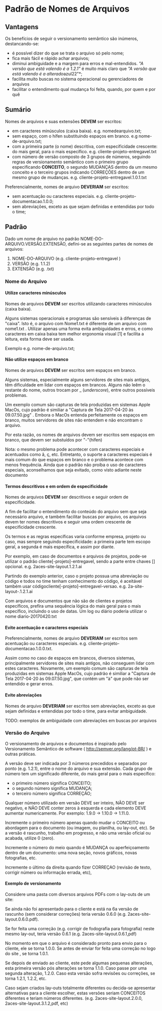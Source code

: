 # Padrão de Nomes de Arquivos

## Vantagens

Os benefícios de seguir o versionamento semântico são inúmeros, destancando-se:

* é possível dizer do que se trata o arquivo só pelo nome;
* fica mais fácil e rápido achar arquivos;
* diminui ambiguidade e a margem para erros e mal-entendidos. *"A versão que está valendo é a 1.2.1"* é muito mais claro que *"A versão que está valendo é a alterado*azul22"*;
* facilita muito buscas no sistema operacional ou gerenciadores de arquivos
* facilitar o entendimento qual mudança foi feita, quando, por quem e por quê

## Sumário

Nomes de arquivos e suas extensões **DEVEM** ser escritos:

- em caracteres minúsculos (caixa baixa). e.g. nomedearquivo.txt;
- sem espaço, com o hífen substituindo espaços em branco. e.g nome-de-arquivo.txt;
- com a primeira parte (o nome) descritiva, com especificidade crescente: do mais geral, para o mais específico. e.g. cliente-projeto-entregavel.txt
- com número de versão composto de 3 grupos de números, seguindo regras de versionamento semântico com o primeiro grupo especificando **CONCEITO**, o segundo MUDANÇAS dentro da um mesmo conceito e o terceiro grupos indicando CORREÇÕES dentro de um mesmo grupo de mudanças. e.g. cliente-projeto-entregavel.1.0.1.txt

Preferencialmente, nomes de arquivo **DEVERIAM** ser escritos:
- sem acentuação ou caracteres especiais. e.g. cliente-projeto-documentacao.1.0.0;
- sem abreviações, exceto as que sejam definidas e entendidas por todo o time;

## Padrão 

Dado um nome de arquivo no padrão NOME-DO-ARQUIVO.VERSÃO.EXTENSÃO, defini-se as seguintes partes de nomes de arquivos:

1. NOME-DO-ARQUIVO (e.g. cliente-projeto-entregavel )
2. VERSÃO (e.g. 1.1.2)
3. EXTENSÃO (e.g. .txt)

### Nome do Arquivo

#### Utilize caracteres minúsculos

Nomes de arquivos **DEVEM** ser escritos utilizando caracteres minúsculos (caixa baixa).

Alguns sistemas operacionais e programas são sensíveis à diferenças de "caixa". Isto é,  o arquivo com Nome1.txt é diferente de um arquivo com nome1.txt . Utilizar apenas uma forma evita ambiguidades e erros, e como caracteres em caixa baixa tem melhor ergonomia visual [1] e facilita a leitura, esta forma deve ser usada. 

Exemplo e.g. nome-de-arquivo.txt;

#### Não utilize espaços em branco

Nomes de arquivos **DEVEM** ser escritos sem espaços em branco.

Alguns sistemas, especialmente alguns servidores de sites mais antigos, têm dificuldade em lidar com espaços em brancos. Alguns não leêm o restante do nome, outros trocam por _ (*underscore*), entre outros possíveis problemas.

Um exemplo comum são capturas de tela produzidas em sistemas Apple MacOs, cujo padrão é similiar a "Captura de Tela 2017-04-20 às 09.07.50.jpg" . Embora o MacOs entenda perfeitamente os espaços em branco, muitos servidores de sites não entendem e não encontram o arquivo.

Por esta razão, os nomes de arquivos devem ser escritos sem espaços em branco, que devem ser substuídos por "-"(hífen)

Nota: o mesmo problema pode acontecer com caracteres especiais e acentuados como ã, ç, etc. Entretanto, o suporte a caracteres especiais é mais comum do que espaços em branco e o problema acontece com menos frequência. Ainda que o padrão não proíba o uso de caracteres especiais, aconselhamos que seja evitado, como visto adiante neste documento

#### Termos descritivos e em ordem de especificidade

Nomes de arquivos **DEVEM** ser descritivos e seguir ordem de especificidade.

A fim de facilitar o entendimento do conteúdo do arquivo sem que seja necessário arquivo, e também facilitar buscas por arquivo, os arquivos devem ter nomes descritivos e seguir uma ordem crescente de especificidade crescente.  

Os termos e as regras específicas varia conforme empresa, projeto ou caso, mas sempre seguindo especificidade: a primeira parte tem escopo geral, a segunda é mais específica, e assim por diante.

Por exemplo, em caso de documentos e arquivos de projetos, pode-se utilizar o padrão cliente[-projeto]-entregavel, sendo a parte entre chaves [] opcional. e.g. 2aces-site-layout.1.2.1.ai

Partindo do exemplo anterior, caso o projeto possua uma abreviação ou código e todos no time tenham conhecimento do código, é aceitável também usar códigocliente[-projeto]-entregavel-versao. e.g. 2a-site-layout-.1.2.1.ai

Com arquivos e documentos que não são de clientes e projetos específicos, prefira uma sequência lógica do mais geral para o mais específico, incluindo o uso de datas. Um log ou diário poderia utilizar o nome diario-20170420.txt

#### Evite acentuação e caracteres especiais

Preferencialmente, nomes de arquivo **DEVERIAM** ser escritos sem acentuação ou caracteres especiais. e.g. cliente-projeto-documentacao.1.0.0.txt.

Assim como no caso de espaços em brancos, diversos sistemas, principalmente servidores de sites mais antigos, não conseguem lidar com estes caracteres. Novamente, um exemplo comum são capturas de tela produzidas em sistemas Apple MacOs, cujo padrão é similiar a "Captura de Tela 2017-04-20 às 09.07.50.jpg", que contém um "à" que pode não ser entendido e gerar erros.

#### Evite abreviações

Nomes de arquivo **DEVERIAM** ser escritos sem abreviações, exceto as que sejam definidas e entendidas por todo o time, para evitar ambiguidade. 

TODO: exemplos de ambiguidade com abreviações em buscas por arquivos


### Versão do Arquivo

O versionamento de arquivos e documentos é inspirado pelo Versionamento Semântico de software ( http://semver.org/lang/pt-BR/ ) e outras práticas.

A versão deve ser indicada por 3 números precedidos e separados por ponto (e.g. 1.2.1), entre o nome do arquivo e sua extensão. Cada grupo de número tem um significado diferente, do mais geral para o mais específico:

- o primeiro número significa CONCEITO;
- o segundo número significa MUDANÇA;
- o terceiro número significa CORREÇÃO;

Qualquer número utilizado em versão DEVE ser inteiro, NÃO DEVE ser negativo, e NÃO DEVE conter zeros à esquerda e cada elemento DEVE aumentar numericamente. Por exemplo: 1.9.0 -> 1.10.0 -> 1.11.0.

Incremente o primeiro número apenas quando mudar o CONCEITO ou abordagem para o documento (ou imagem, ou planilha, ou lay-out, etc). Se a versão é rascunho, trabalho em progresso, e não uma versão oficial ou acabada, utilize 0 (zero).

Incremente o número do meio quando é MUDANÇA ou aperfeiçoamento dentro de um documento: uma nova seção, novos gráficos, novas fotografias, etc.

Incremente o último da direita quando fizer CORREÇAO (revisão de texto, corrigir número ou informação errada, etc),

#### Exemplo de versionamento

Considere uma pasta com diversos arquivos PDFs com o lay-outs de um site:


Se ainda não foi apresentado para o cliente e está na 6a versão de rascunho (sem considerar correções) teria versão 0.6.0 (e.g. 2aces-site-layout.0.6.0.pdf).

Se for feita uma correção (e.g. corrigir de fodografia para fotografia) neste mesmo lay-out, teria versão 0.6.1 (e.g. 2aces-site-layout.0.6.1,pdf)

No momento em que o arquivo é considerado pronto para envio para o cliente, ele se torna 1.0.0. Se antes de enviar for feita uma correção no logo do site , se torna 1.0.1. 

Se depois de enviado ao cliente, este pede algumas pequenas alterações, esta primeira versão pós alterações se torna 1.1.0. Caso passe por uma segunda alteração, 1.2.0. Caso esta versão sofra revisões ou correções, se torna 1.2.1, 1.2.2, etc.

Caso sejam criados lay-outs totalmente diferentes ou decida-se apresentar alternativas para a cliente escolher, estas versões seriam CONCEITOS diferentes e teriam números diferentes. (e.g. 2aces-site-layout.2.0.0, 2aces-site-layout.3.1.2,pdf, etc)
